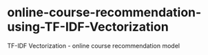 # online-course-recommendation-using-TF-IDF-Vectorization
TF-IDF Vectorization - online course recommendation model
